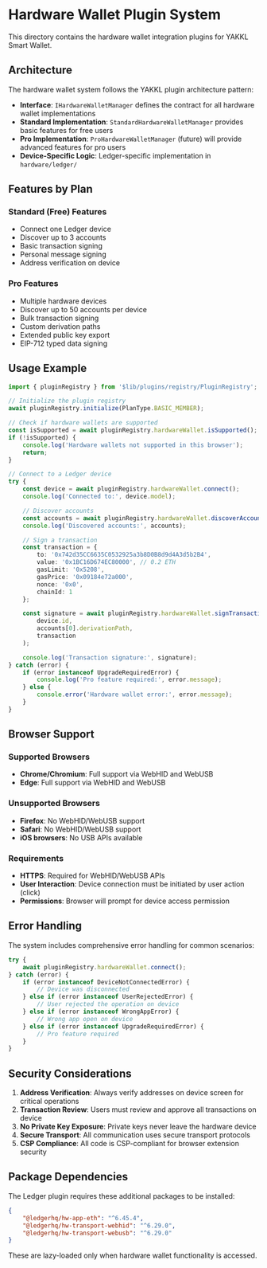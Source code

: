 # Hardware Wallet Plugin System

This directory contains the hardware wallet integration plugins for YAKKL Smart Wallet.

## Architecture

The hardware wallet system follows the YAKKL plugin architecture pattern:

- **Interface**: `IHardwareWalletManager` defines the contract for all hardware wallet implementations
- **Standard Implementation**: `StandardHardwareWalletManager` provides basic features for free users
- **Pro Implementation**: `ProHardwareWalletManager` (future) will provide advanced features for pro users
- **Device-Specific Logic**: Ledger-specific implementation in `hardware/ledger/`

## Features by Plan

### Standard (Free) Features

- Connect one Ledger device
- Discover up to 3 accounts
- Basic transaction signing
- Personal message signing
- Address verification on device

### Pro Features

- Multiple hardware devices
- Discover up to 50 accounts per device
- Bulk transaction signing
- Custom derivation paths
- Extended public key export
- EIP-712 typed data signing

## Usage Example

```typescript
import { pluginRegistry } from '$lib/plugins/registry/PluginRegistry';

// Initialize the plugin registry
await pluginRegistry.initialize(PlanType.BASIC_MEMBER);

// Check if hardware wallets are supported
const isSupported = await pluginRegistry.hardwareWallet.isSupported();
if (!isSupported) {
	console.log('Hardware wallets not supported in this browser');
	return;
}

// Connect to a Ledger device
try {
	const device = await pluginRegistry.hardwareWallet.connect();
	console.log('Connected to:', device.model);

	// Discover accounts
	const accounts = await pluginRegistry.hardwareWallet.discoverAccounts(device.id);
	console.log('Discovered accounts:', accounts);

	// Sign a transaction
	const transaction = {
		to: '0x742d35CC6635C0532925a3b8D0B8d9d4A3d5b2B4',
		value: '0x1BC16D674EC80000', // 0.2 ETH
		gasLimit: '0x5208',
		gasPrice: '0x09184e72a000',
		nonce: '0x0',
		chainId: 1
	};

	const signature = await pluginRegistry.hardwareWallet.signTransaction(
		device.id,
		accounts[0].derivationPath,
		transaction
	);

	console.log('Transaction signature:', signature);
} catch (error) {
	if (error instanceof UpgradeRequiredError) {
		console.log('Pro feature required:', error.message);
	} else {
		console.error('Hardware wallet error:', error.message);
	}
}
```

## Browser Support

### Supported Browsers

- **Chrome/Chromium**: Full support via WebHID and WebUSB
- **Edge**: Full support via WebHID and WebUSB

### Unsupported Browsers

- **Firefox**: No WebHID/WebUSB support
- **Safari**: No WebHID/WebUSB support
- **iOS browsers**: No USB APIs available

### Requirements

- **HTTPS**: Required for WebHID/WebUSB APIs
- **User Interaction**: Device connection must be initiated by user action (click)
- **Permissions**: Browser will prompt for device access permission

## Error Handling

The system includes comprehensive error handling for common scenarios:

```typescript
try {
	await pluginRegistry.hardwareWallet.connect();
} catch (error) {
	if (error instanceof DeviceNotConnectedError) {
		// Device was disconnected
	} else if (error instanceof UserRejectedError) {
		// User rejected the operation on device
	} else if (error instanceof WrongAppError) {
		// Wrong app open on device
	} else if (error instanceof UpgradeRequiredError) {
		// Pro feature required
	}
}
```

## Security Considerations

1. **Address Verification**: Always verify addresses on device screen for critical operations
2. **Transaction Review**: Users must review and approve all transactions on device
3. **No Private Key Exposure**: Private keys never leave the hardware device
4. **Secure Transport**: All communication uses secure transport protocols
5. **CSP Compliance**: All code is CSP-compliant for browser extension security

## Package Dependencies

The Ledger plugin requires these additional packages to be installed:

```json
{
	"@ledgerhq/hw-app-eth": "^6.45.4",
	"@ledgerhq/hw-transport-webhid": "^6.29.0",
	"@ledgerhq/hw-transport-webusb": "^6.29.0"
}
```

These are lazy-loaded only when hardware wallet functionality is accessed.

